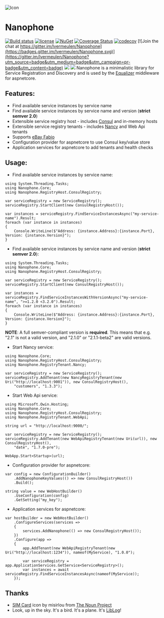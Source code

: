 ![Icon](http://i.imgur.com/WnKfKOC.png?1) 
# Nanophone 
[![Build status](https://ci.appveyor.com/api/projects/status/hwk6g88wm7orvcog?svg=true)](https://ci.appveyor.com/project/lvermeulen/nanophone) [![license](https://img.shields.io/github/license/lvermeulen/Nanophone.svg?maxAge=2592000)](https://github.com/lvermeulen/Nanophone/blob/master/LICENSE) [![NuGet](https://img.shields.io/nuget/vpre/Nanophone.Core.svg?maxAge=2592000)](https://www.nuget.org/packages/Nanophone.Core/) [![Coverage Status](https://coveralls.io/repos/github/lvermeulen/Nanophone/badge.svg?branch=master)](https://coveralls.io/github/lvermeulen/Nanophone?branch=master) [![codecov](https://codecov.io/gh/lvermeulen/Nanophone/branch/master/graph/badge.svg)](https://codecov.io/gh/lvermeulen/Nanophone)
 [![Join the chat at https://gitter.im/lvermeulen/Nanophone](https://badges.gitter.im/lvermeulen/Nanophone.svg)](https://gitter.im/lvermeulen/Nanophone?utm_source=badge&utm_medium=badge&utm_campaign=pr-badge&utm_content=badge) ![](https://img.shields.io/badge/.net-4.5.1-yellowgreen.svg) ![](https://img.shields.io/badge/netstandard-1.6-yellowgreen.svg)
Nanophone is a minimalistic library for Service Registration and Discovery and is used by the [Equalizer](https://github.com/lvermeulen/Equalizer) middleware for aspnetcore.

## Features:
* Find available service instances by service name
* Find available service instances by service name and version (**strict semver 2.0**)
* Extensible service registry host - includes [Consul](https://www.consul.io/) and in-memory hosts
* Extensible service registry tenants - includes [Nancy](https://github.com/NancyFx/Nancy) and Web Api tenants
* Supports [eBay Fabio](https://github.com/eBay/fabio)
* Configuration provider for aspnetcore to use Consul key/value store
* Application services for aspnetcore to add tenants and health checks

## Usage:

* Find available service instances by service name:
~~~~
using System.Threading.Tasks;
using Nanophone.Core;
using Nanophone.RegistryHost.ConsulRegistry;

var serviceRegistry = new ServiceRegistry();
serviceRegistry.StartClient(new ConsulRegistryHost());

var instances = serviceRegistry.FindServiceInstancesAsync("my-service-name").Result;
foreach (var instance in instances)
{
    Console.WriteLine($"Address: {instance.Address}:{instance.Port}, Version: {instance.Version}");
}
~~~~

* Find available service instances by service name and version (**strict semver 2.0**):
~~~~
using System.Threading.Tasks;
using Nanophone.Core;
using Nanophone.RegistryHost.ConsulRegistry;

var serviceRegistry = new ServiceRegistry();
serviceRegistry.StartClient(new ConsulRegistryHost());

var instances = serviceRegistry.FindServiceInstancesWithVersionAsync("my-service-name", ">=1.2.0 <3.2.0").Result;
foreach (var instance in instances)
{
    Console.WriteLine($"Address: {instance.Address}:{instance.Port}, Version: {instance.Version}");
}
~~~~
**NOTE**: A full semver-compliant version is **required**. This means that e.g. "2.1" is not a valid version, and "2.1.0" or "2.1.1-beta2" are valid versions.

* Start Nancy service:
~~~~
using Nanophone.Core;
using Nanophone.RegistryHost.ConsulRegistry;
using Nanophone.RegistryTenant.Nancy;

var serviceRegistry = new ServiceRegistry();
serviceRegistry.AddTenant(new NancyRegistryTenant(new Uri("http://localhost:9001")), new ConsulRegistryHost(),
    "customers", "1.3.3");
~~~~

* Start Web Api service:
~~~~
using Microsoft.Owin.Hosting;
using Nanophone.Core;
using Nanophone.RegistryHost.ConsulRegistry;
using Nanophone.RegistryTenant.WebApi;

string url = "http://localhost:9000/";

var serviceRegistry = new ServiceRegistry();
serviceRegistry.AddTenant(new WebApiRegistryTenant(new Uri(url)), new ConsulRegistryHost(), 
    "date", "1.7.0-pre");

WebApp.Start<Startup>(url);
~~~~

* Configuration provider for aspnetcore:
~~~~
var config = new ConfigurationBuilder()
    .AddNanophoneKeyValues(() => new ConsulRegistryHost())
    .Build();

string value = new WebHostBuilder()
    .UseConfiguration(config)
    .GetSetting("my_key");
~~~~

* Application services for aspnetcore:
~~~~
var hostBuilder = new WebHostBuilder()
    .ConfigureServices(services =>
    {
        services.AddNanophone(() => new ConsulRegistryHost());
    })
    .Configure(app =>
    {
        app.AddTenant(new WebApiRegistryTenant(new Uri("http://localhost:1234")), nameof(MyService), "1.0.0");

        var serviceRegistry = app.ApplicationServices.GetService<ServiceRegistry>();
        var instances = await serviceRegistry.FindServiceInstancesAsync(nameof(MyService));
    });
~~~~

## Thanks
* [SIM Card](https://thenounproject.com/term/sim-card/15160) icon by misirlou from [The Noun Project](https://thenounproject.com)
* Look, up in the sky. It's a bird. It's a plane. It's [LibLog](https://www.nuget.org/packages/LibLog/)!
